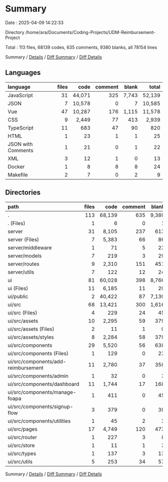 # Summary

Date : 2025-04-09 14:22:33

Directory /home/ara/Documents/Coding-Projects/UDM-Reimbursement-Project

Total : 113 files,  68139 codes, 635 comments, 9380 blanks, all 78154 lines

Summary / [Details](details.md) / [Diff Summary](diff.md) / [Diff Details](diff-details.md)

## Languages
| language | files | code | comment | blank | total |
| :--- | ---: | ---: | ---: | ---: | ---: |
| JavaScript | 31 | 44,071 | 325 | 7,743 | 52,139 |
| JSON | 7 | 10,578 | 0 | 7 | 10,585 |
| Vue | 47 | 10,287 | 176 | 1,115 | 11,578 |
| CSS | 9 | 2,449 | 77 | 413 | 2,939 |
| TypeScript | 11 | 683 | 47 | 90 | 820 |
| HTML | 1 | 23 | 1 | 1 | 25 |
| JSON with Comments | 1 | 21 | 0 | 1 | 22 |
| XML | 3 | 12 | 1 | 0 | 13 |
| Docker | 1 | 8 | 8 | 8 | 24 |
| Makefile | 2 | 7 | 0 | 2 | 9 |

## Directories
| path | files | code | comment | blank | total |
| :--- | ---: | ---: | ---: | ---: | ---: |
| . | 113 | 68,139 | 635 | 9,380 | 78,154 |
| . (Files) | 1 | 6 | 0 | 1 | 7 |
| server | 31 | 8,105 | 237 | 613 | 8,955 |
| server (Files) | 7 | 5,383 | 66 | 86 | 5,535 |
| server/middleware | 1 | 71 | 5 | 23 | 99 |
| server/models | 7 | 219 | 3 | 29 | 251 |
| server/routes | 9 | 2,310 | 151 | 451 | 2,912 |
| server/utils | 7 | 122 | 12 | 24 | 158 |
| ui | 81 | 60,028 | 398 | 8,766 | 69,192 |
| ui (Files) | 11 | 6,185 | 11 | 20 | 6,216 |
| ui/public | 2 | 40,422 | 87 | 7,130 | 47,639 |
| ui/src | 68 | 13,421 | 300 | 1,616 | 15,337 |
| ui/src (Files) | 4 | 229 | 24 | 45 | 298 |
| ui/src/assets | 10 | 2,295 | 59 | 379 | 2,733 |
| ui/src/assets (Files) | 2 | 11 | 1 | 0 | 12 |
| ui/src/assets/styles | 8 | 2,284 | 58 | 379 | 2,721 |
| ui/src/components | 29 | 5,520 | 56 | 638 | 6,214 |
| ui/src/components (Files) | 1 | 129 | 0 | 23 | 152 |
| ui/src/components/add-reimbursement | 11 | 2,780 | 37 | 358 | 3,175 |
| ui/src/components/admin | 1 | 32 | 0 | 3 | 35 |
| ui/src/components/dashboard | 11 | 1,744 | 17 | 168 | 1,929 |
| ui/src/components/manage-foapa | 1 | 411 | 0 | 45 | 456 |
| ui/src/components/signup-flow | 3 | 379 | 0 | 38 | 417 |
| ui/src/components/utilities | 1 | 45 | 2 | 3 | 50 |
| ui/src/pages | 17 | 4,749 | 120 | 473 | 5,342 |
| ui/src/router | 1 | 227 | 3 | 8 | 238 |
| ui/src/store | 1 | 11 | 1 | 3 | 15 |
| ui/src/types | 1 | 137 | 3 | 13 | 153 |
| ui/src/utils | 5 | 253 | 34 | 57 | 344 |

Summary / [Details](details.md) / [Diff Summary](diff.md) / [Diff Details](diff-details.md)